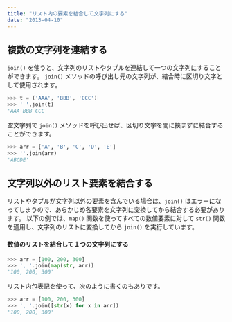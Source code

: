 ```yaml
---
title: "リスト内の要素を結合して文字列にする"
date: "2013-04-10"
---
```


複数の文字列を連結する
----

`join()` を使うと、文字列のリストやタプルを連結して一つの文字列にすることができます。
`join()` メソッドの呼び出し元の文字列が、結合時に区切り文字として使用されます。

```python
>>> t = ('AAA', 'BBB', 'CCC')
>>> ' '.join(t)
'AAA BBB CCC'
```

空文字列で `join()` メソッドを呼び出せば、区切り文字を間に挟まずに結合することができます。

```python
>>> arr = ['A', 'B', 'C', 'D', 'E']
>>> ''.join(arr)
'ABCDE'
```

文字列以外のリスト要素を結合する
----

リストやタプルが文字列以外の要素を含んでいる場合は、`join()` はエラーになってしまうので、あらかじめ各要素を文字列に変換してから結合する必要があります。
以下の例では、`map()` 関数を使ってすべての数値要素に対して `str()` 関数を適用し、文字列のリストに変換してから `join()` を実行しています。

#### 数値のリストを結合して１つの文字列にする

```python
>>> arr = [100, 200, 300]
>>> ', '.join(map(str, arr))
'100, 200, 300'
```

リスト内包表記を使って、次のように書くのもありです。

```python
>>> arr = [100, 200, 300]
>>> ', '.join([str(x) for x in arr])
'100, 200, 300'
```

